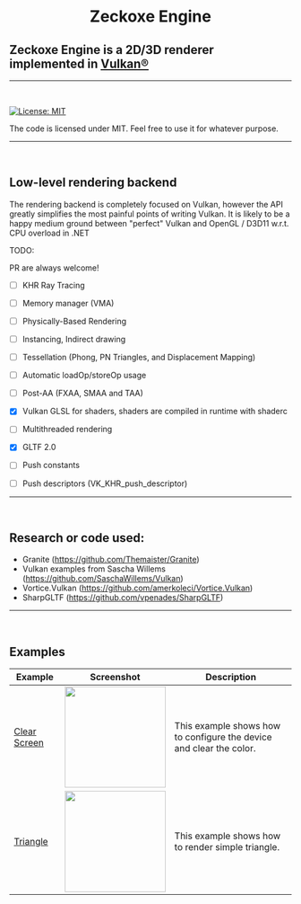 
<h1 align="center">
   Zeckoxe Engine
  <br>
  
  ##               Zeckoxe Engine is a 2D/3D renderer implemented in [Vulkan®](https://www.khronos.org/vulkan/)
  
</h1>

<hr>


<br>

[![License: MIT](https://img.shields.io/badge/License-MIT-yellow.svg)](https://github.com/Zeckoxe/Zeckoxe-Engine/blob/master/LICENSE)

The code is licensed under MIT. Feel free to use it for whatever purpose.

<hr>
<br>



## Low-level rendering backend

The rendering backend is completely focused on Vulkan, however the API greatly simplifies the most painful points of writing Vulkan. It is likely to be a happy medium ground between "perfect" Vulkan and OpenGL / D3D11 w.r.t. CPU overload in .NET



TODO:

PR are always welcome!

- [ ] KHR Ray Tracing
- [ ] Memory manager (VMA)
- [ ] Physically-Based Rendering
- [ ] Instancing, Indirect drawing
- [ ] Tessellation (Phong, PN Triangles, and Displacement Mapping)
- [ ] Automatic loadOp/storeOp usage
- [ ] Post-AA (FXAA, SMAA and TAA)
- [x] Vulkan GLSL for shaders, shaders are compiled in runtime with shaderc
- [ ] Multithreaded rendering
- [x] GLTF 2.0
- [ ] Push constants
- [ ] Push descriptors (VK_KHR_push_descriptor)


<hr>
<br>

## Research or code used:
- Granite (<https://github.com/Themaister/Granite>)
- Vulkan examples from Sascha Willems (<https://github.com/SaschaWillems/Vulkan>)
- Vortice.Vulkan (<https://github.com/amerkoleci/Vortice.Vulkan>)
- SharpGLTF (<https://github.com/vpenades/SharpGLTF>)

<hr>
<br>

## Examples

| Example   | Screenshot  | Description          |
|---------------|-------------|----------------------|
| [Clear Screen](https://github.com/Zeckoxe/Zeckoxe-Engine/tree/master/Src/01-ClearScreen) | <img src="https://github.com/Zeckoxe/Zeckoxe-Engine/blob/master/Screenshots/01.PNG" width=180> | This example shows how to configure the device and clear the color. |
| [Triangle](https://github.com/Zeckoxe/Zeckoxe-Engine/tree/master/Src/01-ClearScreen) |  <img src="https://github.com/Zeckoxe/Zeckoxe-Engine/blob/master/Screenshots/02.PNG" width=180> | This example shows how to render simple triangle.  |







